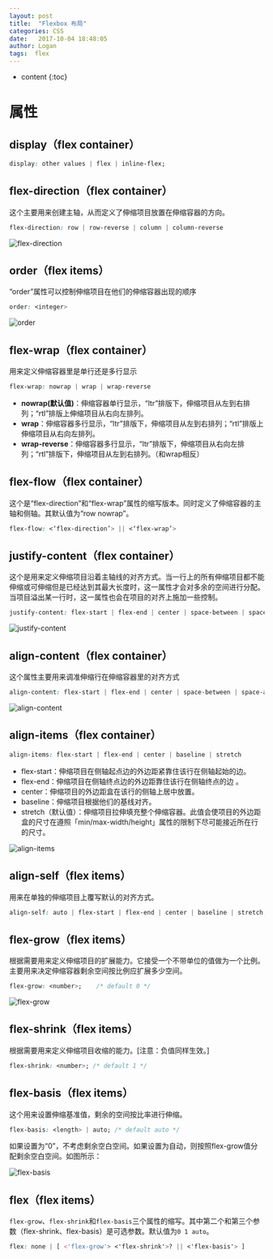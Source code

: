 ```yaml
---
layout: post
title:  "Flexbox 布局"
categories: CSS
date:   2017-10-04 18:48:05
author: Logan
tags:  flex
---
```


* content
{:toc}

# 属性

## display（flex container）

```css
display: other values | flex | inline-flex;
```

## flex-direction（flex container）

这个主要用来创建主轴，从而定义了伸缩项目放置在伸缩容器的方向。

```css
flex-direction: row | row-reverse | column | column-reverse
```

![flex-direction](https://raw.githubusercontent.com/logan70/logan70.github.io/master/images/2017-10-06/flex1.png "flex-direction")





## order（flex items）

“order”属性可以控制伸缩项目在他们的伸缩容器出现的顺序

```css
order: <integer>    
```

![order](https://raw.githubusercontent.com/logan70/logan70.github.io/master/images/2017-10-06/flex1.png "order")

## flex-wrap（flex container）

用来定义伸缩容器里是单行还是多行显示

```css
flex-wrap: nowrap | wrap | wrap-reverse 
```

- **nowrap(默认值)**：伸缩容器单行显示，“ltr”排版下，伸缩项目从左到右排列；“rtl”排版上伸缩项目从右向左排列。
- **wrap**：伸缩容器多行显示，“ltr”排版下，伸缩项目从左到右排列；“rtl”排版上伸缩项目从右向左排列。
- **wrap-reverse**：伸缩容器多行显示，“ltr”排版下，伸缩项目从右向左排列；“rtl”排版下，伸缩项目从左到右排列。（和wrap相反）

## flex-flow（flex container）

这个是“flex-direction”和“flex-wrap”属性的缩写版本。同时定义了伸缩容器的主轴和侧轴。其默认值为“row nowrap”。

```css
flex-flow: <‘flex-direction’> || <‘flex-wrap’>
```

## justify-content（flex container）

这个是用来定义伸缩项目沿着主轴线的对齐方式。当一行上的所有伸缩项目都不能伸缩或可伸缩但是已经达到其最大长度时，这一属性才会对多余的空间进行分配。当项目溢出某一行时，这一属性也会在项目的对齐上施加一些控制。

```css
justify-content: flex-start | flex-end | center | space-between | space-around;
```

![justify-content](https://raw.githubusercontent.com/logan70/logan70.github.io/master/images/2017-10-06/flex1.png "justify-content")

## align-content（flex container）

这个属性主要用来调准伸缩行在伸缩容器里的对齐方式

```css
align-content: flex-start | flex-end | center | space-between | space-around | stretch;
```

![align-content](https://raw.githubusercontent.com/logan70/logan70.github.io/master/images/2017-10-06/flex1.png "align-content")

## align-items（flex container）

```css
align-items: flex-start | flex-end | center | baseline | stretch
```

- flex-start：伸缩项目在侧轴起点边的外边距紧靠住该行在侧轴起始的边。
- flex-end：伸缩项目在侧轴终点边的外边距靠住该行在侧轴终点的边 。
- center：伸缩项目的外边距盒在该行的侧轴上居中放置。
- baseline：伸缩项目根据他们的基线对齐。
- stretch（默认值）：伸缩项目拉伸填充整个伸缩容器。此值会使项目的外边距盒的尺寸在遵照「min/max-width/height」属性的限制下尽可能接近所在行的尺寸。

![align-items](https://raw.githubusercontent.com/logan70/logan70.github.io/master/images/2017-10-06/flex5.png "align-items")

## align-self（flex items）

用来在单独的伸缩项目上覆写默认的对齐方式。

```css
align-self: auto | flex-start | flex-end | center | baseline | stretch;
```

## flex-grow（flex items）

根据需要用来定义伸缩项目的扩展能力。它接受一个不带单位的值做为一个比例。主要用来决定伸缩容器剩余空间按比例应扩展多少空间。

```css
flex-grow: <number>;    /* default 0 */
```

![flex-grow](https://raw.githubusercontent.com/logan70/logan70.github.io/master/images/2017-10-06/flex6.png "flex-grow")

## flex-shrink（flex items）

根据需要用来定义伸缩项目收缩的能力。[注意：负值同样生效。]

```css
flex-shrink: <number>; /* default 1 */
```

## flex-basis（flex items）

这个用来设置伸缩基准值，剩余的空间按比率进行伸缩。

```css
flex-basis: <length> | auto; /* default auto */
```

如果设置为“0”，不考虑剩余空白空间。如果设置为自动，则按照flex-grow值分配剩余空白空间。如图所示：

![flex-basis](https://raw.githubusercontent.com/logan70/logan70.github.io/master/images/2017-10-06/flex7.png "flex-basis")

## flex（flex items）

`flex-grow`、`flex-shrink`和`flex-basis`三个属性的缩写。其中第二个和第三个参数（flex-shrink、flex-basis）是可选参数。默认值为`0 1 auto`。

```css
flex: none | [ <'flex-grow'> <'flex-shrink'>? || <'flex-basis'> ]
```